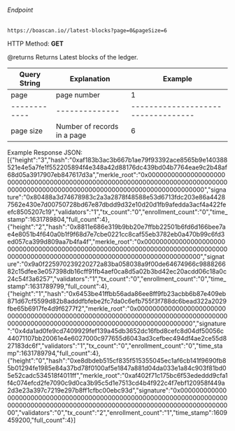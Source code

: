 ###### Endpoint

    https://boascan.io//latest-blocks?page=0&pageSize=6

HTTP Method: **GET**

@returns Returns Latest blocks of the ledger.

| Query String | Explanation    | Example                            |
| ------------ | -------------- | ---------------------------------- |
| page      | page number | 1 |
| ------------ | -------------- | ---------------------------------- |
| page size      | Number of records in a page | 6 |


Example Response JSON:<br/>
[{"height":"3","hash":"0xaf183b3ac3b667b1ae79f93392ace8565b9e140388521e4e5a7fe1f552205894f4e348a42d88176dc439bd04b7764eae9c2b48af68d05a3917907eb847617d3a","merkle_root":"0x00000000000000000000000000000000000000000000000000000000000000000000000000000000000000000000000000000000000000000000000000000000","signature":"0x80488a3d74678983c2a3a2878f48588e53d6713fdc203e86a44287562e430e7d00750728bd67e87dbdd9d32e10d20d1fb9afedda3acf4a422feefc8505207c19","validators":"1","tx_count":"0","enrollment_count":"0","time_stamp":1631789804,"full_count":4},{"height":"2","hash":"0x8811e686e319b9bb20e7ffbb22501b6fd6d166bee7ae4e8051b4f640a0b1f9f68d7e7cbe0221cc8caf55eb3782eb0a470b99c6fd3ed057ca399d809aa7b4fa4f","merkle_root":"0x00000000000000000000000000000000000000000000000000000000000000000000000000000000000000000000000000000000000000000000000000000000","signature":"0x9a0f225970239220272a83ba058038a9f00de64674966c988826682c15dfee3e057398db16cff91fb4aef0ca8d5a02b3bd42ec20acdd06c18a0c24c54f3a6257","validators":"1","tx_count":"0","enrollment_count":"0","time_stamp":1631789799,"full_count":4},{"height":"1","hash":"0x6453be41ffbb56ada86ee8ff9fb23acbb6b87e409eb871d67cf5599d82b8adddfbfebe2fc7da0c6efb755f3f788dc6bead322a2029fbe65b6917fe4d9f6277f2","merkle_root":"0x00000000000000000000000000000000000000000000000000000000000000000000000000000000000000000000000000000000000000000000000000000000","signature":"0x4da1ad0fe9cd7409929fef139a45db3652dc16fbd8cefc8d04df50056c44071107bb20061e4e6027000c977655d6043ad3cefbec494df4ae2ce55d827183dc6f","validators":"1","tx_count":"0","enrollment_count":"0","time_stamp":1631789794,"full_count":4},{"height":"0","hash":"0xe8dbdeb515cf835f515355045ec1af6cb141f9690fb85b01294fe1985e84a37bd78f0100af5e1847a881d04da033e1a84c903f81bd05e52cadc534518f4011ff","merkle_root":"0xaf402f71c175bc6f53ededdd9cfa1f4c074efcd2fe7090c9d0ca3b95c5d1e7513cd4b4f922c4f7ebf120958f449a2d3e23a397c7219e297b8ff1cfbc00ebc93d","signature":"0x00000000000000000000000000000000000000000000000000000000000000000000000000000000000000000000000000000000000000000000000000000000","validators":"0","tx_count":"2","enrollment_count":"1","time_stamp":1609459200,"full_count":4}]